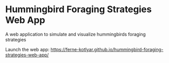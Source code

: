 # Hummingbird Foraging Strategies Web App
A web application to simulate and visualize hummingbirds foraging strategies

Launch the web app: https://ferne-kotlyar.github.io/hummingbird-foraging-strategies-web-app/
